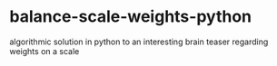 balance-scale-weights-python
============================

algorithmic solution in python to an interesting brain teaser regarding weights on a scale

